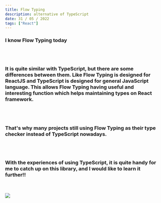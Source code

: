 ```yaml
---
title: Flow Typing
description: alternative of TypeScript
date: 31 / 05 / 2022
tags: ["React"]
---
```


<h3>I know Flow Typing today</h3>
<br/>
<br/>
<h3>It is quite similar with TypeScript, but there are some differences between them. Like Flow Typing is designed for ReactJS and TypeScript is designed for general JavaScript language. This allows Flow Typing having useful and interesting function which helps maintaining types on React framework.</h3>
<br/>
<br/>
<h3>That's why many projects still using Flow Typing as their type checker instead of TypeScript nowadays.</h3>
<br/>
<br/>
<h3>With the experiences of using TypeScript, it is quite handy for me to catch up on this library, and I would like to learn it further!!</h3>
<br/>
<br/>
<Image layout='fill' src='/image/Blog/20220531-0100/20220531-0001.jpg'></Image><br/>
